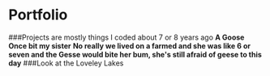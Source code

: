 # Portfolio
###Projects are mostly things I coded about 7 or 8 years ago
**A Goose Once bit my sister**
**No really we lived on a farmed and she was like 6 or seven and the Gesse would bite her bum, she's still afraid of geese to this day**
###Look at the Loveley Lakes
